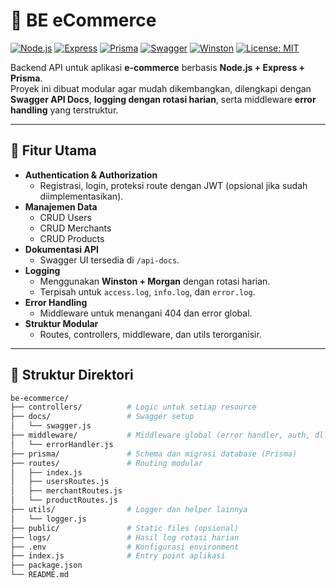 # 🛒 BE eCommerce

[![Node.js](https://img.shields.io/badge/node-%3E%3D16-green?logo=node.js)](https://nodejs.org/)
[![Express](https://img.shields.io/badge/express-4.x-blue?logo=express)](https://expressjs.com/)
[![Prisma](https://img.shields.io/badge/prisma-ORM-orange?logo=prisma)](https://www.prisma.io/)
[![Swagger](https://img.shields.io/badge/docs-Swagger-brightgreen?logo=swagger)](http://localhost:4000/api-docs)
[![Winston](https://img.shields.io/badge/logging-winston-yellow)](https://github.com/winstonjs/winston)
[![License: MIT](https://img.shields.io/badge/license-MIT-purple)](LICENSE)

Backend API untuk aplikasi **e-commerce** berbasis **Node.js + Express + Prisma**.  
Proyek ini dibuat modular agar mudah dikembangkan, dilengkapi dengan **Swagger API Docs**, **logging dengan rotasi harian**, serta middleware **error handling** yang terstruktur.

---

## 🚀 Fitur Utama

- **Authentication & Authorization**
  - Registrasi, login, proteksi route dengan JWT (opsional jika sudah diimplementasikan).
- **Manajemen Data**
  - CRUD Users
  - CRUD Merchants
  - CRUD Products
- **Dokumentasi API**
  - Swagger UI tersedia di `/api-docs`.
- **Logging**
  - Menggunakan **Winston + Morgan** dengan rotasi harian.
  - Terpisah untuk `access.log`, `info.log`, dan `error.log`.
- **Error Handling**
  - Middleware untuk menangani 404 dan error global.
- **Struktur Modular**
  - Routes, controllers, middleware, dan utils terorganisir.

---

## 📂 Struktur Direktori

```bash
be-ecommerce/
├── controllers/          # Logic untuk setiap resource
├── docs/                 # Swagger setup
│   └── swagger.js
├── middleware/           # Middleware global (error handler, auth, dll)
│   └── errorHandler.js
├── prisma/               # Schema dan migrasi database (Prisma)
├── routes/               # Routing modular
│   ├── index.js
│   ├── usersRoutes.js
│   ├── merchantRoutes.js
│   └── productRoutes.js
├── utils/                # Logger dan helper lainnya
│   └── logger.js
├── public/               # Static files (opsional)
├── logs/                 # Hasil log rotasi harian
├── .env                  # Konfigurasi environment
├── index.js              # Entry point aplikasi
├── package.json
└── README.md
    